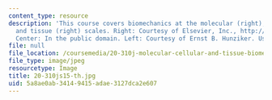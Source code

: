 ```yaml
---
content_type: resource
description: 'This course covers biomechanics at the molecular (right), cellular (center),
  and tissue (right) scales. Right: Courtesy of Elsevier, Inc., http://www.sciencedirect.com.
  Center: In the public domain. Left: Courtesy of Ernst B. Hunziker. Used with permission.'
file: null
file_location: /coursemedia/20-310j-molecular-cellular-and-tissue-biomechanics-spring-2015/5a8ae0ab34149415adae3127dca2e607_20-310js15-th.jpg
file_type: image/jpeg
resourcetype: Image
title: 20-310js15-th.jpg
uid: 5a8ae0ab-3414-9415-adae-3127dca2e607
---
```

